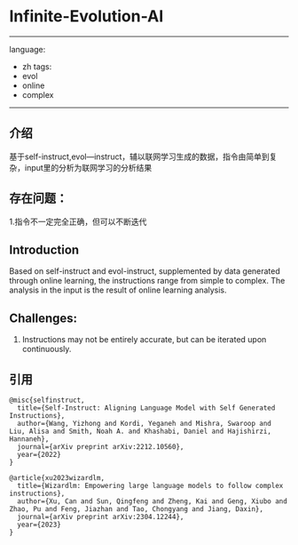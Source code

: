 # Infinite-Evolution-AI
---
language:
- zh
tags:
- evol
- online
- complex
---
## 介绍

基于self-instruct,evol—instruct，辅以联网学习生成的数据，指令由简单到复杂，input里的分析为联网学习的分析结果

## 存在问题：
1.指令不一定完全正确，但可以不断迭代

## Introduction

Based on self-instruct and evol-instruct, supplemented by data generated through online learning, the instructions range from simple to complex. The analysis in the input is the result of online learning analysis.

## Challenges:
1. Instructions may not be entirely accurate, but can be iterated upon continuously.

## 引用
```
@misc{selfinstruct,
  title={Self-Instruct: Aligning Language Model with Self Generated Instructions},
  author={Wang, Yizhong and Kordi, Yeganeh and Mishra, Swaroop and Liu, Alisa and Smith, Noah A. and Khashabi, Daniel and Hajishirzi, Hannaneh},
  journal={arXiv preprint arXiv:2212.10560},
  year={2022}
}
```
```
@article{xu2023wizardlm,
  title={Wizardlm: Empowering large language models to follow complex instructions},
  author={Xu, Can and Sun, Qingfeng and Zheng, Kai and Geng, Xiubo and Zhao, Pu and Feng, Jiazhan and Tao, Chongyang and Jiang, Daxin},
  journal={arXiv preprint arXiv:2304.12244},
  year={2023}
}
```
